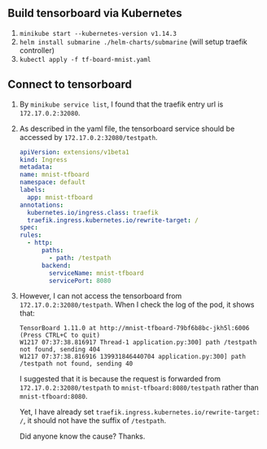 ## Build tensorboard via Kubernetes

1. `minikube start --kubernetes-version v1.14.3`
2. `helm install submarine ./helm-charts/submarine` (will setup traefik controller)
3. `kubectl apply -f tf-board-mnist.yaml`

## Connect to tensorboard

1. By `minikube service list`, I found that the traefik entry url is `172.17.0.2:32080`.
2. As described in the yaml file, the tensorboard service should be accessed by `172.17.0.2:32080/testpath`.

   ```yaml
   apiVersion: extensions/v1beta1
   kind: Ingress
   metadata:
   name: mnist-tfboard
   namespace: default
   labels:
     app: mnist-tfboard
   annotations:
     kubernetes.io/ingress.class: traefik
     traefik.ingress.kubernetes.io/rewrite-target: /
   spec:
   rules:
     - http:
         paths:
           - path: /testpath
         backend:
           serviceName: mnist-tfboard
           servicePort: 8080
   ```

3. However, I can not access the tensorboard from `172.17.0.2:32080/testpath`. When I check the log of the pod, it shows that:

   ```
   TensorBoard 1.11.0 at http://mnist-tfboard-79bf6b8bc-jkh5l:6006 (Press CTRL+C to quit)
   W1217 07:37:38.816917 Thread-1 application.py:300] path /testpath not found, sending 404
   W1217 07:37:38.816916 139931846440704 application.py:300] path /testpath not found, sending 40
   ```

   I suggested that it is because the request is forwarded from `172.17.0.2:32080/testpath` to `mnist-tfboard:8080/testpath` rather than `mnist-tfboard:8080`.

   Yet, I have already set `traefik.ingress.kubernetes.io/rewrite-target: /`, it should not have the suffix of `/testpath`.

   Did anyone know the cause? Thanks.
